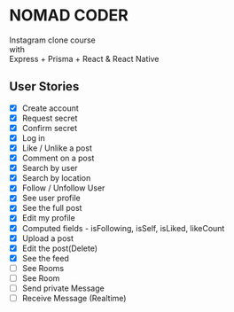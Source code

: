 # NOMAD CODER

Instagram clone course
<br>
with
<br>
Express + Prisma + React & React Native

## User Stories

- [x] Create account
- [x] Request secret
- [x] Confirm secret
- [x] Log in
- [x] Like / Unlike a post
- [x] Comment on a post
- [x] Search by user
- [x] Search by location
- [x] Follow / Unfollow User
- [x] See user profile
- [x] See the full post
- [x] Edit my profile
- [x] Computed fields - isFollowing, isSelf, isLiked, likeCount
- [x] Upload a post
- [x] Edit the post(Delete)
- [x] See the feed
- [ ] See Rooms
- [ ] See Room
- [ ] Send private Message
- [ ] Receive Message (Realtime)
